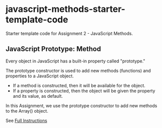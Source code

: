 # javascript-methods-starter-template-code
Starter template code for Assignment 2 - JavaScript Methods. 

## JavaScript Prototype: Method ##
Every object in JavaScript has a built-in property called "prototype." 

The prototype constructor is used to add new methods (functions) and properties to a JavaScript object. 
- If a method is constructed, then it will be available for the object. 
- If a property is constructed, then the object will be given the property and its value, as default.

In this Assignment, we use the prototype constructor to add new methods to the Array() object.

See [Full Instructions](https://docs.google.com/document/d/1PDeGaNdarK8g6dZdUdxW0uedlFQGfprf4oEjtLkwmrc/edit#heading=h.gjdgxs)
